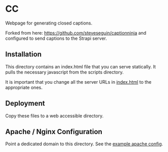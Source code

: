 # CC

Webpage for generating closed captions.

Forked from here: https://github.com/steveseguin/captionninja and configured to send captions to the Strapi server.

## Installation

This directory contains an index.html file that you can serve statically. It pulls the necessary javascript from the scripts directory.

It is important that you change all the server URLs in [index.html](index.html) to the appropriate ones.
## Deployment

Copy these files to a web accessible directory.
## Apache / Nginx Configuration

Point a dedicated domain to this directory. See the [example apache config](./cc.apache.example.conf).
